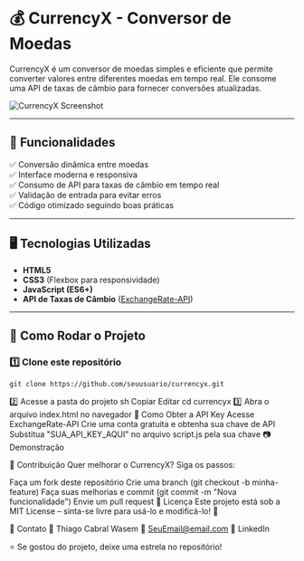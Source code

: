 # 💰 CurrencyX - Conversor de Moedas

CurrencyX é um conversor de moedas simples e eficiente que permite converter valores entre diferentes moedas em tempo real. Ele consome uma API de taxas de câmbio para fornecer conversões atualizadas.

![CurrencyX Screenshot](https://via.placeholder.com/800x400?text=CurrencyX) <!-- Substitua por um print real do projeto -->

---

## 🚀 Funcionalidades
✅ Conversão dinâmica entre moedas  
✅ Interface moderna e responsiva  
✅ Consumo de API para taxas de câmbio em tempo real  
✅ Validação de entrada para evitar erros  
✅ Código otimizado seguindo boas práticas  

---

## 🖥️ Tecnologias Utilizadas
- **HTML5**  
- **CSS3** (Flexbox para responsividade)  
- **JavaScript (ES6+)**  
- **API de Taxas de Câmbio** ([ExchangeRate-API](https://www.exchangerate-api.com/))  

---

## 📌 Como Rodar o Projeto

### 1️⃣ Clone este repositório
```
git clone https://github.com/seuusuario/currencyx.git
```

2️⃣ Acesse a pasta do projeto
sh
Copiar
Editar
cd currencyx
3️⃣ Abra o arquivo index.html no navegador
🔑 Como Obter a API Key
Acesse ExchangeRate-API
Crie uma conta gratuita e obtenha sua chave de API
Substitua "SUA_API_KEY_AQUI" no arquivo script.js pela sua chave
📷 Demonstração
<!-- Adicione um GIF ou print da aplicação funcionando -->

🤝 Contribuição
Quer melhorar o CurrencyX? Siga os passos:

Faça um fork deste repositório
Crie uma branch (git checkout -b minha-feature)
Faça suas melhorias e commit (git commit -m "Nova funcionalidade")
Envie um pull request
📄 Licença
Este projeto está sob a MIT License – sinta-se livre para usá-lo e modificá-lo! 🚀

📩 Contato
👤 Thiago Cabral Wasem
📧 SeuEmail@email.com
🔗 LinkedIn

⭐ Se gostou do projeto, deixe uma estrela no repositório!
